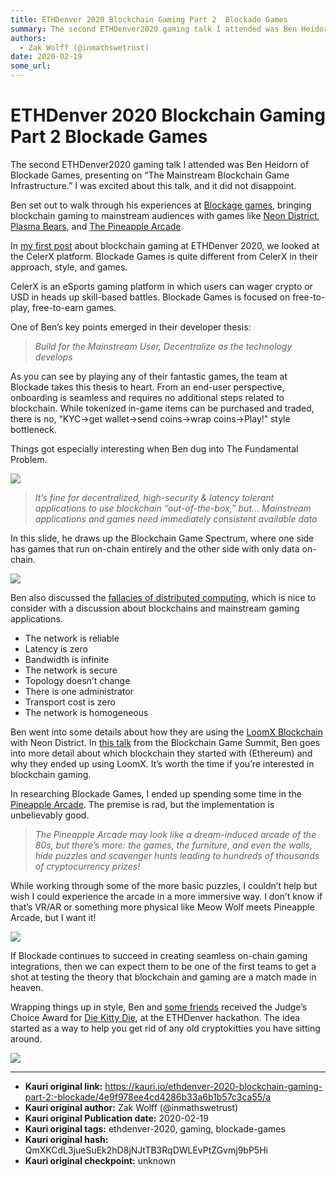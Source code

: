 ```yaml
---
title: ETHDenver 2020 Blockchain Gaming Part 2  Blockade Games
summary: The second ETHDenver2020 gaming talk I attended was Ben Heidorn of Blockade Games, presenting on “The Mainstream Blockchain Game Infrastructure.” I was excited
authors:
  - Zak Wolff (@inmathswetrust)
date: 2020-02-19
some_url: 
---
```


# ETHDenver 2020 Blockchain Gaming Part 2  Blockade Games



The second ETHDenver2020 gaming talk I attended was Ben Heidorn of Blockade Games, presenting on “The Mainstream Blockchain Game Infrastructure.” I was excited about this talk, and it did not disappoint.

Ben set out to walk through his experiences at [Blockage games](https://blockade.games/), bringing blockchain gaming to mainstream audiences with games like [Neon District](https://www.neondistrict.io/), [Plasma Bears](https://plasmabears.com/), and [The Pineapple Arcade](https://www.pineapplearcade.net/).

In [my first post](https://wolfdefi.com/posts/2020/02/ethdenver-2020-blockchain-gaming-part-1-celerx/) about blockchain gaming at ETHDenver 2020, we looked at the CelerX platform. Blockade Games is quite different from CelerX in their approach, style, and games.

CelerX is an eSports gaming platform in which users can wager crypto or USD in heads up skill-based battles. Blockade Games is focused on free-to-play, free-to-earn games.

One of Ben’s key points emerged in their developer thesis:

> _Build for the Mainstream User, Decentralize as the technology develops_

As you can see by playing any of their fantastic games, the team at Blockade takes this thesis to heart. From an end-user perspective, onboarding is seamless and requires no additional steps related to blockchain. While tokenized in-game items can be purchased and traded, there is no, “KYC->get wallet->send coins->wrap coins->Play!” style bottleneck.

Things got especially interesting when Ben dug into The Fundamental Problem.

![](https://miro.medium.com/max/1920/0*ubS3pMDyap6hX3XP.png)

> _It’s fine for decentralized, high-security & latency tolerant applications to use blockchain “out-of-the-box,” but… Mainstream applications and games need immediately consistent available data_

In this slide, he draws up the Blockchain Game Spectrum, where one side has games that run on-chain entirely and the other side with only data on-chain.

![](https://miro.medium.com/max/1920/0*zOkD6KTczThj3smQ.png)

Ben also discussed the [fallacies of distributed computing](https://en.wikipedia.org/wiki/Fallacies_of_distributed_computing#The_fallacies), which is nice to consider with a discussion about blockchains and mainstream gaming applications.

*   The network is reliable
*   Latency is zero
*   Bandwidth is infinite
*   The network is secure
*   Topology doesn’t change
*   There is one administrator
*   Transport cost is zero
*   The network is homogeneous

Ben went into some details about how they are using the [LoomX Blockchain](https://loomx.io/) with Neon District. In [this talk](https://www.youtube.com/watch?v=NbK5ryWEeAA) from the Blockchain Game Summit, Ben goes into more detail about which blockchain they started with (Ethereum) and why they ended up using LoomX. It’s worth the time if you’re interested in blockchain gaming.

In researching Blockade Games, I ended up spending some time in the [Pineapple Arcade](https://www.pineapplearcade.net/). The premise is rad, but the implementation is unbelievably good.

> _The Pineapple Arcade may look like a dream-induced arcade of the 80s, but there’s more: the games, the furniture, and even the walls, hide puzzles and scavenger hunts leading to hundreds of thousands of cryptocurrency prizes!_

While working through some of the more basic puzzles, I couldn’t help but wish I could experience the arcade in a more immersive way. I don’t know if that’s VR/AR or something more physical like Meow Wolf meets Pineapple Arcade, but I want it!

![](https://miro.medium.com/max/1920/0*A2rDPsGgdeaee1Cl.png)

If Blockade continues to succeed in creating seamless on-chain gaming integrations, then we can expect them to be one of the first teams to get a shot at testing the theory that blockchain and gaming are a match made in heaven.

Wrapping things up in style, Ben and [some friends](https://twitter.com/coin_artist/status/1229208102483836929?s=20) received the Judge’s Choice Award for [Die Kitty Die](https://dkd-staging.herokuapp.com/), at the ETHDenver hackathon. The idea started as a way to help you get rid of any old cryptokitties you have sitting around.

![](https://miro.medium.com/max/1920/0*vbi7dKLPoW0U9712.png)


---

- **Kauri original link:** https://kauri.io/ethdenver-2020-blockchain-gaming-part-2:-blockade/4e9f978ee4cd4286b33a6b1b57c3ca55/a
- **Kauri original author:** Zak Wolff (@inmathswetrust)
- **Kauri original Publication date:** 2020-02-19
- **Kauri original tags:** ethdenver-2020, gaming, blockade-games
- **Kauri original hash:** QmXKCdL3jueSuEk2hD8jNJtTB3RqDWLEvPtZGvmj9bP5Hi
- **Kauri original checkpoint:** unknown



